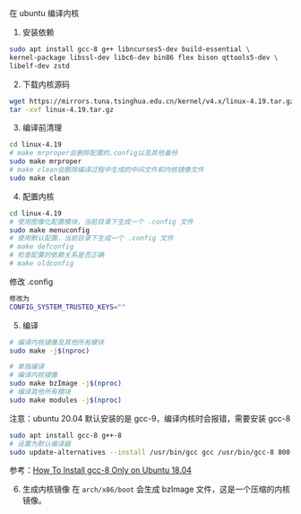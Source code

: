 在 ubuntu 编译内核
1. 安装依赖
```bash
sudo apt install gcc-8 g++ libncurses5-dev build-essential \
kernel-package libssl-dev libc6-dev bin86 flex bison qttools5-dev \
libelf-dev zstd
```

2. 下载内核源码
```bash
wget https://mirrors.tuna.tsinghua.edu.cn/kernel/v4.x/linux-4.19.tar.gz
tar -xvf linux-4.19.tar.gz
```

3. 编译前清理
```bash
cd linux-4.19
# make mrproper会删除配置的.config以及其他备份
sudo make mrproper
# make clean会删除编译过程中生成的中间文件和内核镜像文件
sudo make clean
```

4. 配置内核
```bash
cd linux-4.19
# 使用图像化配置模块，当前目录下生成一个 .config 文件
sudo make menuconfig
# 使用默认配置，当前目录下生成一个 .config 文件
# make defconfig
# 检查配置的依赖关系是否正确
# make oldconfig
```

修改 .config
```bash
修改为
CONFIG_SYSTEM_TRUSTED_KEYS=""
```

5. 编译
```bash
# 编译内核镜像及其他所有模块
sudo make -j$(nproc)

# 单独编译
# 编译内核镜像
sudo make bzImage -j$(nproc)
# 编译其他所有模块
sudo make modules -j$(nproc)
```

注意：ubuntu 20.04 默认安装的是 gcc-9，编译内核时会报错，需要安装 gcc-8
```bash
sudo apt install gcc-8 g++-8
# 设置为默认编译器
sudo update-alternatives --install /usr/bin/gcc gcc /usr/bin/gcc-8 800 --slave /usr/bin/g++ g++ /usr/bin/g++-8
``` 
参考：[How To Install gcc-8 Only on Ubuntu 18.04](https://devicetests.com/install-gcc-8-ubuntu-18-04)

6. 生成内核镜像
在 `arch/x86/boot` 会生成 bzImage 文件，这是一个压缩的内核镜像。

